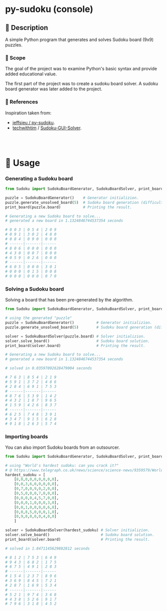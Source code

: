 # py-sudoku (console)

## 📙 Description
A simple Python program that generates and solves Sudoku board (9x9) puzzles.

### 📏 Scope
The goal of the project was to examine Python's basic syntax and provide added educational value.

The first part of the project was to create a sudoku board solver.
A sudoku board generator was later added to the project.

### 🔗 References
Inspiration taken from:
- [jeffsieu / py-sudoku](https://github.com/jeffsieu/py-sudoku).
- [techwithtim](https://www.youtube.com/watch?v=eqUwSA0xI-s&list=PLzMcBGfZo4-kE3aF6Y0wNBNih7hWRAU2o) / [Sudoku-GUI-Solver](https://github.com/techwithtim/Sudoku-GUI-Solver).

\
&nbsp;

# 🚩 Usage

### Generating a Sudoku board
```py
from Sudoku import SudokuBoardGenerator, SudokuBoardSolver, print_board

puzzle = SudokuBoardGenerator()    # Generator initializion.
puzzle.generate_unsolved_board(5)  # Sudoku board generation (difficulty = 5 attempts).
print_board(puzzle.board)          # Printing the result.

# Generating a new Sudoku board to solve...
# generated a new board in 1.1324846744537354 seconds

# 0 0 3 | 0 5 4 | 2 0 9
# 0 9 1 | 3 0 2 | 4 8 0
# 0 8 4 | 0 9 0 | 0 0 0
# ------|-------|------
# 8 0 6 | 0 0 0 | 0 0 0
# 4 3 0 | 0 0 7 | 0 0 0
# 0 5 9 | 0 2 6 | 0 0 0
# ------|-------|------
# 6 0 5 | 0 0 0 | 3 0 1
# 0 0 0 | 0 1 5 | 0 0 8
# 0 0 0 | 0 0 0 | 0 7 0
```

### Solving a Sudoku board
Solving a board that has been pre-generated by the algorithm.
```py
from Sudoku import SudokuBoardGenerator, SudokuBoardSolver, print_board

# using the generated "puzzle"
puzzle = SudokuBoardGenerator()          # Generator initializion.
puzzle.generate_unsolved_board(5)        # Sudoku board generation (difficulty = 5 attempts).

solver = SudokuBoardSolver(puzzle.board) # Solver initializion.
solver.solve_board()                     # Sudoku board solution.
print_board(solver.board)                # Printing the result.

# Generating a new Sudoku board to solve...
# generated a new board in 1.1324846744537354 seconds

# solved in 0.03597092628479004 seconds

# 7 6 3 | 8 5 4 | 2 1 9
# 5 9 1 | 3 7 2 | 4 8 6
# 2 8 4 | 6 9 1 | 7 5 3
# ------|-------|------
# 8 7 6 | 5 3 9 | 1 4 2
# 4 3 2 | 1 8 7 | 9 6 5
# 1 5 9 | 4 2 6 | 8 3 7
# ------|-------|------
# 6 2 5 | 7 4 8 | 3 9 1
# 3 4 7 | 9 1 5 | 6 2 8
# 9 1 8 | 2 6 3 | 5 7 4
```

### Importing boards
You can also import Sudoku boards from an outsourcer.
```py
from Sudoku import SudokuBoardGenerator, SudokuBoardSolver, print_board

# using "World's hardest sudoku: can you crack it?"
# @ https://www.telegraph.co.uk/news/science/science-news/9359579/Worlds-hardest-sudoku-can-you-crack-it.html
hardest_sudoku = [
    [8,0,0,0,0,0,0,0,0],
    [0,0,3,6,0,0,0,0,0],
    [0,7,0,0,9,0,2,0,0],
    [0,5,0,0,0,7,0,0,0],
    [0,0,0,0,4,5,7,0,0],
    [0,0,0,1,0,0,0,3,0],
    [0,0,1,0,0,0,0,6,8],
    [0,0,8,5,0,0,0,1,0],
    [0,9,0,0,0,0,4,0,0]
    ]

solver = SudokuBoardSolver(hardest_sudoku) # Solver initializion.
solver.solve_board()                       # Sudoku board solution.
print_board(solver.board)                  # Printing the result.

# solved in 1.8471145629882812 seconds

# 8 1 2 | 7 5 3 | 6 4 9
# 9 4 3 | 6 8 2 | 1 7 5
# 6 7 5 | 4 9 1 | 2 8 3
# ------|-------|------
# 1 5 4 | 2 3 7 | 8 9 6
# 3 6 9 | 8 4 5 | 7 2 1
# 2 8 7 | 1 6 9 | 5 3 4
# ------|-------|------
# 5 2 1 | 9 7 4 | 3 6 8
# 4 3 8 | 5 2 6 | 9 1 7
# 7 9 6 | 3 1 8 | 4 5 2
```
